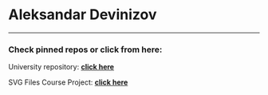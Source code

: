 # Aleksandar Devinizov
---
### Check pinned repos or click from here:
University repository: [**click here**](https://github.com/AdamS839/SU-UNI)

SVG Files Course Project: [**click here**](https://github.com/AdamS839/SVG-Files)
